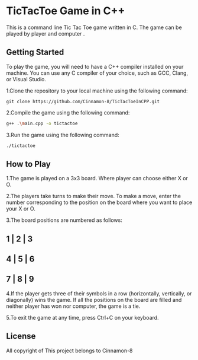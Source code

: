 
# TicTacToe Game in C++

This is a command line Tic Tac Toe game written in C. The game can be played by player and computer .


## Getting Started
To play the game, you will need to have a C++ compiler installed on your machine. You can use any C compiler of your choice, such as GCC, Clang, or Visual Studio.

1.Clone the repository to your local machine using the following command:
```copy
git clone https://github.com/Cinnamon-8/TicTacToeInCPP.git
```

2.Compile the game using the following command:
```bash
g++ .\main.cpp -o tictactoe
```

3.Run the game using the following command:
```bash
./tictactoe
```


## How to Play
1.The game is played on a 3x3 board. Where player can choose either X or O.

2.The players take turns to make their move. To make a move, enter the number corresponding to the position on the board where you want to place your X or O.

3.The board positions are numbered as follows:

1 | 2 | 3
---------
4 | 5 | 6
---------
7 | 8 | 9
---------
4.If the player gets three of their symbols in a row (horizontally, vertically, or diagonally) wins the game. If all the positions on the board are filled and neither player has won nor computer, the game is a tie.

5.To exit the game at any time, press Ctrl+C on your keyboard.

## License
All copyright of This project belongs to Cinnamon-8

